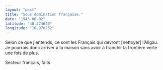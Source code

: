 ```yaml
---
layout: "post"
title: "Sous domination française."
date: "1945-06-02"
latitude: "48.274640"
longitude: "10.978232"
---
```


Selon ce que j'entends, ce sont les Français qui devront [nettoyer] l’Allgäu. Je pourrais donc arriver à la maison sans avoir à franchir la frontière verte une fois de plus.


<div class="histoire"></div>

<div class="commentaire">Secteur français, faits</div>